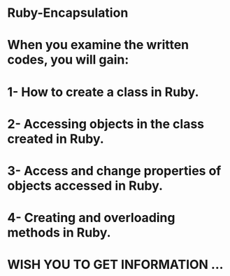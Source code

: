 # Ruby-Encapsulation

# When you examine the written codes, you will gain:
# 1- How to create a class in Ruby.
# 2- Accessing objects in the class created in Ruby.
# 3- Access and change properties of objects accessed in Ruby.
# 4- Creating and overloading methods in Ruby.

# WISH YOU TO GET INFORMATION ...
